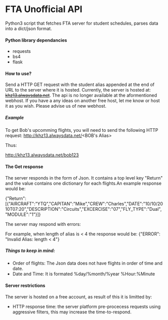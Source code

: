 # FTA Unofficial API
Python3 script that fetches FTA server for student schedules, parses data into a dict/json format. 

#### Python library dependancies
+ requests
+ bs4
+ flask

#### How to use?
Send a HTTP GET request with the student alias appended at the end of URL to the server where it is hosted. Currently, the server is hosted at:
~~<a target="_blank" href="http://khz13.alwaysdata.net">khz13.alwaysdata.net</a>~~. The api is no longer available at the aformentioned webhost. If you have a any ideas on another free host, let me know or host it as you wish. Please advise us of new webhost.

##### Example
To get Bob's upcomming flights, you will need to send the following HTTP request:
http://khz13.alwaysdata.net/<BOB's Alias>

Thus:

http://khz13.alwaysdata.net/bob123

#### The Get response
The server responds in the form of Json. It contains a top level key "Return" and the value contains one dictionary for each flights.An example response would be:

{"Return":[{"AIRCRAFT":"YTQ","CAPITAN":"Mike","CREW":"Charles","DATE":"10/10/2010T07:20","DESCRIPTION":"Circuits","EXCERCISE":"07","FLY_TYPE":"Dual","MODULE":"1"}]}

The server may respond with errors:

For example, when length of alias is < 4 the response would be:
{"ERROR": "Invalid Alias: length < 4"}


##### Things to keep in mind:
+ Order of flights: The Json data does not have flights in order of time and date.
+ Date and Time: It is formated %day/%month/%year %Hour:%Minute


#### Server restrictions
The server is hosted on a free account, as result of this it is limitted by:
+ HTTP response time: the server platform pre-procecess requests using aggressive filters, this may increase the time-to-respond.





